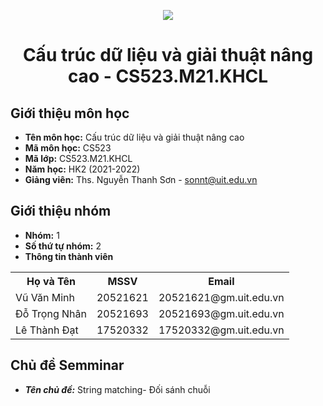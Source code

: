 <p align="center">
   <a href="https://www.uit.edu.vn/">
      <img src="https://i.imgur.com/WmMnSRt.png" border="none">
   </a>
</p>
<h1 align="center">
    Cấu trúc dữ liệu và giải thuật nâng cao - CS523.M21.KHCL
</h1>

<h2>
   Giới thiệu môn học   
</h2>

- **Tên môn học:** Cấu trúc dữ liệu và giải thuật nâng cao
- **Mã môn học:** CS523
- **Mã lớp:** CS523.M21.KHCL
- **Năm học:** HK2 (2021-2022)
- **Giảng viên:** Ths. Nguyễn Thanh Sơn - sonnt@uit.edu.vn

<h2>
   Giới thiệu nhóm
</h2>

- **Nhóm:** 1
- **Số thứ tự nhóm:** 2
- **Thông tin thành viên**

<table align="center">
      <tr>
       <th>Họ và Tên</th>
       <th>MSSV</th>
       <th>Email</th>
      </tr>
      <tr>
       <td>Vũ Văn Minh</td>
       <td>20521621</td>
       <td>20521621@gm.uit.edu.vn</td>  
      </tr>
      <tr>
       <td>Đỗ Trọng Nhân</td>
       <td>20521693</td>
       <td>20521693@gm.uit.edu.vn</td>  
      </tr>
      <tr>
       <td>Lê Thành Đạt </td>
       <td>17520332</td>
       <td>17520332@gm.uit.edu.vn</td>  
      </tr>
</table>

<h2>
  Chủ đề Semminar
</h2>

- ***Tên chủ đề:*** String matching- Đối sánh chuỗi

